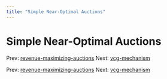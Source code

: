 ```yaml
---
title: "Simple Near-Optimal Auctions"
---
```


# Simple Near-Optimal Auctions

Prev: [revenue-maximizing-auctions](revenue-maximizing-auctions.md)
Next: [vcg-mechanism](vcg-mechanism.md)

Prev: [revenue-maximizing-auctions](revenue-maximizing-auctions.md)
Next: [vcg-mechanism](vcg-mechanism.md)
